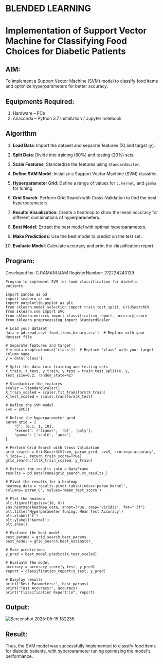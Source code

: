 # BLENDED LEARNING
# Implementation of Support Vector Machine for Classifying Food Choices for Diabetic Patients

## AIM:
To implement a Support Vector Machine (SVM) model to classify food items and optimize hyperparameters for better accuracy.

## Equipments Required:
1. Hardware – PCs
2. Anaconda – Python 3.7 Installation / Jupyter notebook

## Algorithm
1. **Load Data**: Import the dataset and separate features (X) and target (y).

2. **Split Data**: Divide into training (80%) and testing (20%) sets.

3. **Scale Features**: Standardize the features using `StandardScaler`.

4. **Define SVM Model**: Initialize a Support Vector Machine (SVM) classifier.

5. **Hyperparameter Grid**: Define a range of values for `C`, `kernel`, and `gamma` for tuning.

6. **Grid Search**: Perform Grid Search with Cross-Validation to find the best hyperparameters.

7. **Results Visualization**: Create a heatmap to show the mean accuracy for different combinations of hyperparameters.

8. **Best Model**: Extract the best model with optimal hyperparameters.

9. **Make Predictions**: Use the best model to predict on the test set.

10. **Evaluate Model**: Calculate accuracy and print the classification report.

## Program:

Developed by: G.RAMANUJAM
RegisterNumber: 212224240129
```
Program to implement SVM for food classification for diabetic patients.

import pandas as pd
import seaborn as sns
import matplotlib.pyplot as plt
from sklearn.model_selection import train_test_split, GridSearchCV
from sklearn.svm import SVC
from sklearn.metrics import classification_report, accuracy_score
from sklearn.preprocessing import StandardScaler

# Load your dataset
data = pd.read_csv('food_items_binary.csv')  # Replace with your dataset file

# Separate features and target
X = data.drop(columns=['class'])  # Replace 'class' with your target column name
y = data['class']

# Split the data into training and testing sets
X_train, X_test, y_train, y_test = train_test_split(X, y, test_size=0.2, random_state=42)

# Standardize the features
scaler = StandardScaler()
X_train_scaled = scaler.fit_transform(X_train)
X_test_scaled = scaler.transform(X_test)

# Define the SVM model
svm = SVC()

# Define the hyperparameter grid
param_grid = {
    'C': [0.1, 1, 10],
    'kernel': ['linear', 'rbf', 'poly'],
    'gamma': ['scale', 'auto']
}

# Perform Grid Search with Cross Validation
grid_search = GridSearchCV(svm, param_grid, cv=5, scoring='accuracy', n_jobs=-1, return_train_score=True)
grid_search.fit(X_train_scaled, y_train)

# Extract the results into a DataFrame
results = pd.DataFrame(grid_search.cv_results_)

# Pivot the results for a heatmap
heatmap_data = results.pivot_table(index='param_kernel', columns='param_C', values='mean_test_score')

# Plot the heatmap
plt.figure(figsize=(10, 6))
sns.heatmap(heatmap_data, annot=True, cmap='viridis', fmt=".3f")
plt.title('Hyperparameter Tuning: Mean Test Accuracy')
plt.xlabel('C')
plt.ylabel('Kernel')
plt.show()

# Evaluate the best model
best_params = grid_search.best_params_
best_model = grid_search.best_estimator_

# Make predictions
y_pred = best_model.predict(X_test_scaled)

# Evaluate the model
accuracy = accuracy_score(y_test, y_pred)
report = classification_report(y_test, y_pred)

# Display results
print("Best Parameters:", best_params)
print("Test Accuracy:", accuracy)
print("Classification Report:\n", report)
```

## Output:

![Screenshot 2025-05-15 182235](https://github.com/user-attachments/assets/5cc89e15-c6ee-44f5-a788-f44c9001c0a1)



## Result:
Thus, the SVM model was successfully implemented to classify food items for diabetic patients, with hyperparameter tuning optimizing the model's performance.
